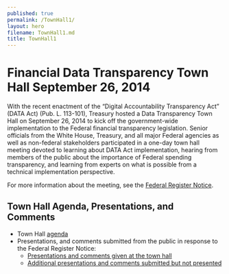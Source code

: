```yaml
---
published: true
permalink: /TownHall1/
layout: hero
filename: TownHall1.md
title: TownHall1
---
```


# Financial Data Transparency Town Hall September 26, 2014

With the recent enactment of the “Digital Accountability Transparency Act” (DATA Act) (Pub. L. 113-101), Treasury hosted a Data Transparency Town Hall on September 26, 2014 to kick off the government-wide implementation to the Federal financial transparency legislation.  Senior officials from the White House, Treasury, and all major Federal agencies as well as non-federal stakeholders participated in a one-day town hall meeting devoted to learning about DATA Act implementation, hearing from members of the public about the importance of Federal spending transparency, and learning from experts on what is possible from a technical implementation perspective. 

For more information about the meeting, see the [Federal Register Notice](https://www.federalregister.gov/articles/2014/09/05/2014-21213/notice-of-the-data-transparency-town-hall-meeting).

## Town Hall Agenda, Presentations, and Comments

* Town Hall [agenda](http://fedspendingtransparency.github.io/agenda/)
* Presentations, and comments submitted from the public in response to the Federal Register Notice:
  * [Presentations and comments given at the town hall](http://fedspendingtransparency.github.io/townhall/)
  * [Additional presentations and comments submitted but not presented](http://fedspendingtransparency.github.io/submitted/) 
